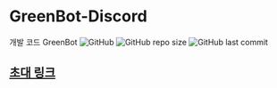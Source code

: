 # GreenBot-Discord
개발 코드 GreenBot
![GitHub](https://img.shields.io/github/license/GreenScreen410/GreenBot-Discord?style=for-the-badge) ![GitHub repo size](https://img.shields.io/github/repo-size/GreenScreen410/GreenBot-Discord?style=for-the-badge) ![GitHub last commit](https://img.shields.io/github/last-commit/GreenScreen410/GreenBot-Discord?style=for-the-badge)
## [초대 링크](https://discord.com/api/oauth2/authorize?client_id=767371161083314236&permissions=536870911991&scope=bot%20applications.commands)
